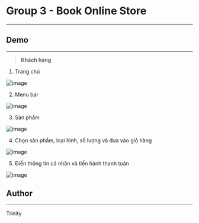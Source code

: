 # Group 3 - Book Online Store
---

## **Demo** 
---
> **Khách hàng**

1. Trang chủ 

![image](https://user-images.githubusercontent.com/53229758/172412202-94730a5e-7398-4174-a488-392495e33ec7.png)


2. Menu bar

![image](https://user-images.githubusercontent.com/53229758/172412392-e2f89886-faf5-4af3-85fb-10395c055f8e.png)


3. Sản phẩm

![image](https://user-images.githubusercontent.com/53229758/172412605-1f099276-ee92-449d-a63a-566de4306a76.png)

4. Chọn sản phẩm, loại hình, số lượng và đưa vào giỏ hàng

![image](https://user-images.githubusercontent.com/53229758/172412688-5ac0b85a-2bc2-4391-9b37-3a90ea826aa4.png)

5. Điền thông tin cá nhân và tiến hành thanh toán 

![image](https://user-images.githubusercontent.com/53229758/172413107-29502f1b-a1d8-4817-a9c7-b6954ac14364.png)

## **Author**
---
Trinity
